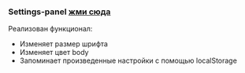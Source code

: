 ### Settings-panel [жми сюда](https://miroshairk.github.io/App-Settings-panel/)

Реализован функционал:
- Изменяет размер шрифта 
- Изменяет цвет body
- Запоминает произведенные настройки с помощью localStorage

